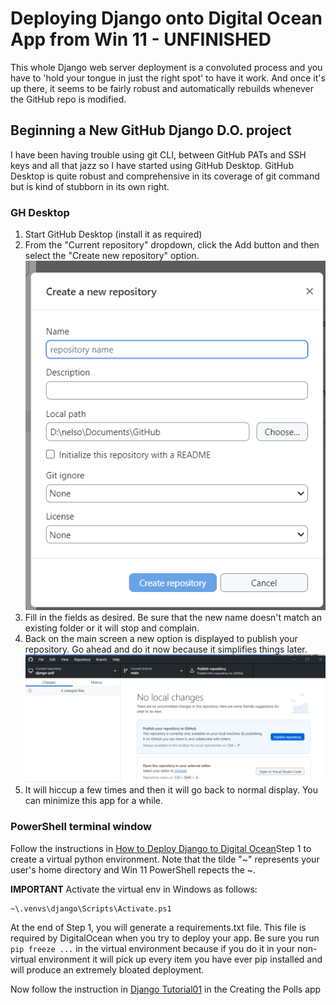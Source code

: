 # Deploying Django onto Digital Ocean App from Win 11 - UNFINISHED

This whole Django web server deployment is a convoluted process and you have to 'hold your tongue in just the right spot' to have it work. And once it's up there, it seems to be fairly robust and automatically rebuilds whenever the GitHub repo is modified.

## Beginning a New GitHub Django D.O. project
I have been having trouble using git CLI, between GitHub PATs and SSH keys and all that jazz so I have started using GitHub Desktop. GitHub Desktop is quite robust and comprehensive in its coverage of git command but is kind of stubborn in its own right. 

### GH Desktop
1.  Start GitHub Desktop (install it as required)
1.  From the "Current repository" dropdown, click the Add button and then select the "Create new repository" option.
![Create New Repository](img/CreateNewRepository.png)
1.  Fill in the fields as desired. Be sure that the new name doesn't match an existing folder or it will stop and complain.
1.  Back on the main screen a new option is displayed to publish your repository. Go ahead and do it now because it simplifies things later.
![Main Screen Publish](img/ghDesktopPublishRepository.png)
1.  It will hiccup a few times and then it will go back to normal display. You can minimize this app for a while.

### PowerShell terminal window
Follow the instructions in [How to Deploy Django to Digital Ocean](https://www.digitalocean.com/community/tutorials/how-to-deploy-django-to-app-platform)Step 1 to create a virtual python environment. Note that the tilde "~" represents your user's home directory and Win 11 PowerShell repects the ~.

**IMPORTANT** Activate the virtual env in Windows as follows:

```
~\.venvs\django\Scripts\Activate.ps1
```

At the end of Step 1, you will generate a requirements.txt file. This file is required by DigitalOcean when you try to deploy your app. Be sure you run `pip freeze ...` in the virtual environment because if you do it in your non-virtual environment it will pick up every item you have ever pip installed and will produce an extremely bloated deployment.

Now follow the instruction in [Django Tutorial01](https://docs.djangoproject.com/en/5.1/intro/tutorial01/) in the Creating the Polls app
